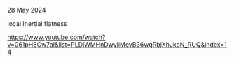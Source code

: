 
28 May 2024

local Inertial flatness

https://www.youtube.com/watch?v=061pH8Cw7aI&list=PLDlWMHnDwyliMevB36wgRbjXhJkoN_RUQ&index=14